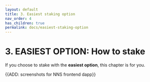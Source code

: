 ```yaml
---
layout: default
title: 3. Easiest staking option
nav_order: 4
has_children: true
permalink: docs/easiest-staking-option
---
```


# 3. EASIEST OPTION: How to stake

If you choose to stake with the **easiest option**, this chapter is for you.

{{ADD: screenshots for NNS frontend dapp}}